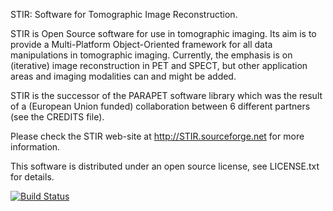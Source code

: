 STIR: Software for Tomographic Image Reconstruction.

STIR is Open Source software for use in tomographic imaging. Its aim is to
provide a Multi-Platform Object-Oriented framework for all data
manipulations in tomographic imaging. Currently, the emphasis is on
(iterative) image reconstruction in PET and SPECT, but other application
areas and imaging modalities can and might be added.

STIR is the successor of the PARAPET software library which was the result
of a (European Union funded) collaboration between 6 different partners
(see the CREDITS file).

Please check the STIR web-site at http://STIR.sourceforge.net for more
information.

This software is distributed under an open source license, see LICENSE.txt
for details.


[![Build Status](https://travis-ci.org/UCL/STIR.svg?branch=master)](https://travis-ci.org/UCL/STIR)
